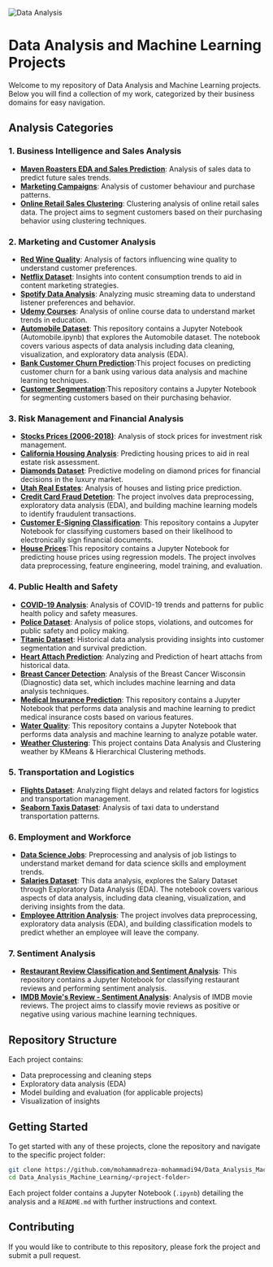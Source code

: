 ![Data Analysis](https://www.simplilearn.com/ice9/free_resources_article_thumb/Business_Analytics_vs_Data_Analytics.jpg)


# Data Analysis and Machine Learning Projects

Welcome to my repository of Data Analysis and Machine Learning projects. Below you will find a collection of my work, categorized by their business domains for easy navigation.

## Analysis Categories

### 1. Business Intelligence and Sales Analysis
- **[Maven Roasters EDA and Sales Prediction](https://github.com/mohammadreza-mohammadi94/Data_Analysis_Machine_Learning/tree/main/Maven%20Roasters%20EDA%20and%20Sales%20Prediction)**: Analysis of sales data to predict future sales trends.
- **[Marketing Campaigns](https://github.com/mohammadreza-mohammadi94/Data_Analysis_Machine_Learning/tree/master/Marketing%20Campaigns)**: Analysis of customer behaviour and purchase patterns.
- **[Online Retail Sales Clustering](https://github.com/mohammadreza-mohammadi94/Data_Analysis_Machine_Learning/tree/master/1.%20Business%20Intelligence%20and%20Sales%20Analysis/Online%20Retail%20Sales%20(Clustering))**: Clustering analysis of online retail sales data. The project aims to segment customers based on their purchasing behavior using clustering techniques.

### 2. Marketing and Customer Analysis
- **[Red Wine Quality](https://github.com/mohammadreza-mohammadi94/Data_Analysis_Machine_Learning/tree/main/Red%20Wine%20Quality)**: Analysis of factors influencing wine quality to understand customer preferences.
- **[Netflix Dataset](https://github.com/mohammadreza-mohammadi94/Data_Analysis_Machine_Learning/tree/main/Netflix%20Dataset)**: Insights into content consumption trends to aid in content marketing strategies.
- **[Spotify Data Analysis](https://github.com/mohammadreza-mohammadi94/Data_Analysis_Machine_Learning/tree/main/Spotify%20Data%20Analysis)**: Analyzing music streaming data to understand listener preferences and behavior.
- **[Udemy Courses](https://github.com/mohammadreza-mohammadi94/Data_Analysis_Machine_Learning/tree/main/Udemy%20Courses)**: Analysis of online course data to understand market trends in education.
- **[Automobile Dataset](https://github.com/jigsaw1313/Data-Analysis/tree/master/Automobile%20Dataset)**: This repository contains a Jupyter Notebook (Automobile.ipynb) that explores the Automobile dataset. The notebook covers various aspects of data analysis including data cleaning, visualization, and exploratory data analysis (EDA).
- **[Bank Customer Churn Prediction](https://github.com/mohammadreza-mohammadi94/Data_Analysis_Machine_Learning/tree/master/2.%20Marketing%20and%20Customer%20Analysis/Customer%20Segmentation)**:This project focuses on predicting customer churn for a bank using various data analysis and machine learning techniques.
- **[Customer Segmentation](https://github.com/mohammadreza-mohammadi94/Data_Analysis_Machine_Learning/tree/master/2.%20Marketing%20and%20Customer%20Analysis/Bank%20Customer%20Churn%20Prediction)**:This repository contains a Jupyter Notebook for segmenting customers based on their purchasing behavior.

### 3. Risk Management and Financial Analysis
- **[Stocks Prices (2006-2018)](https://github.com/mohammadreza-mohammadi94/Data_Analysis_Machine_Learning/tree/main/Stocks%20Prices%20(2006-2018))**: Analysis of stock prices for investment risk management.
- **[California Housing Analysis](https://github.com/mohammadreza-mohammadi94/Data_Analysis_Machine_Learning/tree/main/California%20Housing%20Analysis)**: Predicting housing prices to aid in real estate risk assessment.
- **[Diamonds Dataset](https://github.com/mohammadreza-mohammadi94/Data_Analysis_Machine_Learning/tree/main/Diamonds%20Dataset)**: Predictive modeling on diamond prices for financial decisions in the luxury market.
- **[Utah Real Estates](https://github.com/mohammadreza-mohammadi94/Data_Analysis_Machine_Learning/tree/master/3.%20Risk%20Management%20and%20Financial%20Analysis/Real%20Estate%20Utah)**: Analysis of houses and listing price prediction.
- **[Credit Card Fraud Detetion](https://github.com/mohammadreza-mohammadi94/Data_Analysis_Machine_Learning/tree/master/3.%20Risk%20Management%20and%20Financial%20Analysis/Credit%20Card%20Fraud%20Detection)**:  The project involves data preprocessing, exploratory data analysis (EDA), and building machine learning models to identify fraudulent transactions.
- **[Customer E-Signing Classification](https://github.com/mohammadreza-mohammadi94/Data_Analysis_Machine_Learning/tree/master/3.%20Risk%20Management%20and%20Financial%20Analysis/Customers_E_Signing_Classification)**: This repository contains a Jupyter Notebook for classifying customers based on their likelihood to electronically sign financial documents.
- **[House Prices](https://github.com/mohammadreza-mohammadi94/Data_Analysis_Machine_Learning/tree/master/3.%20Risk%20Management%20and%20Financial%20Analysis/House%20Prices)**:This repository contains a Jupyter Notebook for predicting house prices using regression models. The project involves data preprocessing, feature engineering, model training, and evaluation. 

### 4. Public Health and Safety
- **[COVID-19 Analysis](https://github.com/mohammadreza-mohammadi94/Data_Analysis_Machine_Learning/tree/main/COVID-19%20Analysis)**: Analysis of COVID-19 trends and patterns for public health policy and safety measures.
- **[Police Dataset](https://github.com/mohammadreza-mohammadi94/Data_Analysis_Machine_Learning/tree/main/Police%20Dataset)**: Analysis of police stops, violations, and outcomes for public safety and policy making.
- **[Titanic Dataset](https://github.com/mohammadreza-mohammadi94/Data_Analysis_Machine_Learning/tree/main/Titanic%20Dataset)**: Historical data analysis providing insights into customer segmentation and survival prediction.
- **[Heart Attach Prediction](https://github.com/mohammadreza-mohammadi94/Data_Analysis_Machine_Learning/tree/master/4.%20Public%20Health%20and%20Safety/Heart%20Attack%20Prediction)**: Analyzing and Prediction of heart attachs from historical data.
- **[Breast Cancer Detection](https://github.com/mohammadreza-mohammadi94/Data_Analysis_Machine_Learning/tree/master/4.%20Public%20Health%20and%20Safety/Breast%20Cancer%20Wisconsin%20(Diagnostic)%20Data%20Set)**: Analysis of the Breast Cancer Wisconsin (Diagnostic) data set, which includes machine learning and data analysis techniques.
 - **[Medical Insurance Prediction](https://github.com/mohammadreza-mohammadi94/Data_Analysis_Machine_Learning/tree/master/4.%20Public%20Health%20and%20Safety/Medical%20Insurance%20Prediction)**: This repository contains a Jupyter Notebook that performs data analysis and machine learning to predict medical insurance costs based on various features.
 - **[Water Quality](https://github.com/mohammadreza-mohammadi94/Data_Analysis_Machine_Learning/tree/master/4.%20Public%20Health%20and%20Safety/Water%20Quality)**: This repository contains a Jupyter Notebook that performs data analysis and machine learning to analyze potable water.
- **[Weather Clustering](https://github.com/mohammadreza-mohammadi94/Data_Analysis_Machine_Learning/tree/master/4.%20Public%20Health%20and%20Safety/Weather%20Data%20Clustering)**: This project contains Data Analysis and Clustering weather by KMeans & Hierarchical Clustering methods.

### 5. Transportation and Logistics
- **[Flights Dataset](https://github.com/mohammadreza-mohammadi94/Data_Analysis_Machine_Learning/tree/main/Flights%20Dataset)**: Analyzing flight delays and related factors for logistics and transportation management.
- **[Seaborn Taxis Dataset](https://github.com/mohammadreza-mohammadi94/Data_Analysis_Machine_Learning/tree/main/Seaborn%20Taxis%20Dataset)**: Analysis of taxi data to understand transportation patterns.

### 6. Employment and Workforce
- **[Data Science Jobs](https://github.com/mohammadreza-mohammadi94/Data_Analysis_Machine_Learning/tree/main/Data%20Science%20Jobs)**: Preprocessing and analysis of job listings to understand market demand for data science skills and employment trends.
- **[Salaries Dataset](https://github.com/jigsaw1313/Data-Analysis/tree/master/Salary%20Data)**: This data analysis, explores the Salary Dataset through Exploratory Data Analysis (EDA). The notebook covers various aspects of data analysis, including data cleaning, visualization, and deriving insights from the data.
- **[Employee Attrition Analysis](https://github.com/mohammadreza-mohammadi94/Data_Analysis_Machine_Learning/tree/master/6.%20Employment%20and%20Workforce/Employee%20Attrition)**: The project involves data preprocessing, exploratory data analysis (EDA), and building classification models to predict whether an employee will leave the company.

### 7. Sentiment Analysis
- **[Restaurant Review Classification and Sentiment Analysis](https://github.com/mohammadreza-mohammadi94/Data_Analysis_Machine_Learning/tree/master/7.%20Sentiment%20Analysis/Restaurant%20Review%20Classification)**: This repository contains a Jupyter Notebook for classifying restaurant reviews and performing sentiment analysis.
- **[IMDB Movie's Review - Sentiment Analysis](https://github.com/mohammadreza-mohammadi94/Data_Analysis_Machine_Learning/tree/master/7.%20Sentiment%20Analysis/IMDB%20Movie's%20Review%20-%20Sentiment%20Analysis)**: Analysis of IMDB movie reviews. The project aims to classify movie reviews as positive or negative using various machine learning techniques.

## Repository Structure
Each project contains:
- Data preprocessing and cleaning steps
- Exploratory data analysis (EDA)
- Model building and evaluation (for applicable projects)
- Visualization of insights

## Getting Started

To get started with any of these projects, clone the repository and navigate to the specific project folder:

```bash
git clone https://github.com/mohammadreza-mohammadi94/Data_Analysis_Machine_Learning.git
cd Data_Analysis_Machine_Learning/<project-folder>
```

Each project folder contains a Jupyter Notebook (`.ipynb`) detailing the analysis and a `README.md` with further instructions and context.

## Contributing

If you would like to contribute to this repository, please fork the project and submit a pull request.
